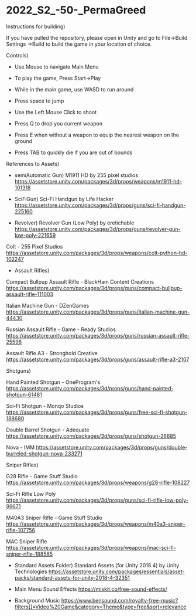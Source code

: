 # 2022_S2_-50-_PermaGreed

Instructions for building)

If you have pulled the repository, please open in Unity and go to File->Build Settings ->Build to build 
the game in your location of choice.

Controls)

- Use Mouse to navigate Main Menu
- To play the game, Press Start->Play

- While in the main game, use WASD to run around
- Press space to jump
- Use the Left Mouse Click to shoot
- Press Q to drop you current weapon
- Press E when without a weapon to equip the nearest weapon on the ground
- Press TAB to quickly die if you are out of bounds

References to Assets)
- semiAutomatic Gun) M1911 HD by 255 pixel studios
https://assetstore.unity.com/packages/3d/props/weapons/m1911-hd-101318

- SciFiGun) Sci-Fi Handgun by Life Hacker
https://assetstore.unity.com/packages/3d/props/guns/sci-fi-handgun-225160

- Revolver) Revolver Gun (Low Poly) by eretichable
https://assetstore.unity.com/packages/3d/props/guns/revolver-gun-low-poly-221659

Colt  - 255 Pixel Studios
https://assetstore.unity.com/packages/3d/props/weapons/colt-python-hd-102247

- Assault Rifles)

Compact Bullpup Assault Rifle - BlackHam Content Creations
https://assetstore.unity.com/packages/3d/props/guns/compact-bullpup-assault-rifle-111003

Italian Machine Gun - DZenGames
https://assetstore.unity.com/packages/3d/props/guns/italian-machine-gun-44430

Russian Assault Rifle - Game - Ready Studios
https://assetstore.unity.com/packages/3d/props/guns/russian-assault-rifle-25598

Assault Rifle A3 - Stronghold Creative
https://assetstore.unity.com/packages/3d/props/guns/assault-rifle-a3-2107

Shotguns)

Hand Painted Shotgun - OneProgram's
https://assetstore.unity.com/packages/3d/props/guns/hand-painted-shotgun-61481

Sci-Fi Shotgun - Monqo Studios
https://assetstore.unity.com/packages/3d/props/guns/free-sci-fi-shotgun-188680

Double Barrel Shotgun - Adequate
https://assetstore.unity.com/packages/3d/props/guns/shotgun-26685

Nova - IMM
https://assetstore.unity.com/packages/3d/props/guns/double-burreled-shotgun-nova-233271


Sniper Rifles)

G28 Rifle - Game Stuff Studio
https://assetstore.unity.com/packages/3d/props/weapons/g28-rifle-108227

Sci-Fi Rifle Low Poly
https://assetstore.unity.com/packages/3d/props/guns/sci-fi-rifle-low-poly-99671

M40A3 Sniper Rifle - Game Stuff Studio
https://assetstore.unity.com/packages/3d/props/weapons/m40a3-sniper-rifle-107756

MAC Sniper Rifle
https://assetstore.unity.com/packages/3d/props/weapons/mac-sci-fi-sniper-rifle-188585


- Standard Assets Folder) Standard Assets (for Unity 2018.4) by Unity Technologies
https://assetstore.unity.com/packages/essentials/asset-packs/standard-assets-for-unity-2018-4-32351

- Main Menu Sound Effects
https://mixkit.co/free-sound-effects/

- Background Music
https://www.bensound.com/royalty-free-music?filters[]=Video%20Game&category=Theme&type=free&sort=relevance
